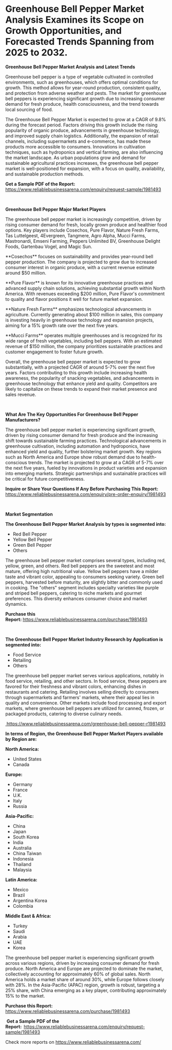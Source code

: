 <p><h1>Greenhouse Bell Pepper Market Analysis Examines its Scope on Growth Opportunities, and Forecasted Trends Spanning from 2025 to 2032.</h1></p><p><strong>Greenhouse Bell Pepper Market Analysis and Latest Trends</strong></p>
<p><p>Greenhouse bell pepper is a type of vegetable cultivated in controlled environments, such as greenhouses, which offers optimal conditions for growth. This method allows for year-round production, consistent quality, and protection from adverse weather and pests. The market for greenhouse bell peppers is experiencing significant growth due to increasing consumer demand for fresh produce, health consciousness, and the trend towards local sourcing of food.</p><p>The Greenhouse Bell Pepper Market is expected to grow at a CAGR of 9.8% during the forecast period. Factors driving this growth include the rising popularity of organic produce, advancements in greenhouse technology, and improved supply chain logistics. Additionally, the expansion of retail channels, including supermarkets and e-commerce, has made these products more accessible to consumers. Innovations in cultivation techniques, such as hydroponics and vertical farming, are also influencing the market landscape. As urban populations grow and demand for sustainable agricultural practices increases, the greenhouse bell pepper market is well-positioned for expansion, with a focus on quality, availability, and sustainable production methods.</p></p>
<p><strong>Get a Sample PDF of the Report:&nbsp;</strong> <a href="https://www.reliablebusinessarena.com/enquiry/request-sample/1981493?utm_campaign=2110&utm_medium=2&utm_source=Github&utm_content=ia&utm_term=07042025&utm_id=greenhouse-bell-pepper">https://www.reliablebusinessarena.com/enquiry/request-sample/1981493</a></p>
<p>&nbsp;</p>
<p><strong>Greenhouse Bell Pepper Major Market Players</strong></p>
<p><p>The greenhouse bell pepper market is increasingly competitive, driven by rising consumer demand for fresh, locally grown produce and healthier food options. Key players include Cosechos, Pure Flavor, Nature Fresh Farms, Tas Luttelgeest, 4Evergreen, Tangmere, Agro Alpha, Mucci Farms, Mastronardi, Emseni Farming, Peppers Unlimited BV, Greenhouse Delight Foods, Gartenbau Vogel, and Magic Sun.</p><p>**Cosechos** focuses on sustainability and provides year-round bell pepper production. The company is projected to grow due to increased consumer interest in organic produce, with a current revenue estimate around $50 million.</p><p>**Pure Flavor** is known for its innovative greenhouse practices and advanced supply chain solutions, achieving substantial growth within North America. With revenues exceeding $200 million, Pure Flavor's commitment to quality and flavor positions it well for future market expansion.</p><p>**Nature Fresh Farms** emphasizes technological advancements in agriculture. Currently generating about $100 million in sales, this company is investing heavily in greenhouse technology and expansion projects, aiming for a 15% growth rate over the next five years.</p><p>**Mucci Farms** operates multiple greenhouses and is recognized for its wide range of fresh vegetables, including bell peppers. With an estimated revenue of $150 million, the company prioritizes sustainable practices and customer engagement to foster future growth.</p><p>Overall, the greenhouse bell pepper market is expected to grow substantially, with a projected CAGR of around 5-7% over the next five years. Factors contributing to this growth include increasing health awareness, the popularity of snacking vegetables, and advancements in greenhouse technology that enhance yield and quality. Competitors are likely to capitalize on these trends to expand their market presence and sales revenue.</p></p>
<p>&nbsp;</p>
<p><strong>What Are The Key Opportunities For Greenhouse Bell Pepper Manufacturers?</strong></p>
<p><p>The greenhouse bell pepper market is experiencing significant growth, driven by rising consumer demand for fresh produce and the increasing shift towards sustainable farming practices. Technological advancements in greenhouse cultivation, including automation and hydroponics, have enhanced yield and quality, further bolstering market growth. Key regions such as North America and Europe show robust demand due to health-conscious trends. The market is projected to grow at a CAGR of 5-7% over the next five years, fueled by innovations in product varieties and expansion into emerging markets. Strategic partnerships and sustainable practices will be critical for future competitiveness.</p></p>
<p><strong>Inquire or Share Your Questions If Any Before Purchasing This Report:</strong> <a href="https://www.reliablebusinessarena.com/enquiry/pre-order-enquiry/1981493?utm_campaign=2110&utm_medium=2&utm_source=Github&utm_content=ia&utm_term=07042025&utm_id=greenhouse-bell-pepper">https://www.reliablebusinessarena.com/enquiry/pre-order-enquiry/1981493</a></p>
<p>&nbsp;</p>
<p><strong>Market Segmentation</strong></p>
<p><strong>The Greenhouse Bell Pepper Market Analysis by types is segmented into:</strong></p>
<p><ul><li>Red Bell Pepper</li><li>Yellow Bell Pepper</li><li>Green Bell Pepper</li><li>Others</li></ul></p>
<p><p>The greenhouse bell pepper market comprises several types, including red, yellow, green, and others. Red bell peppers are the sweetest and most mature, offering high nutritional value. Yellow bell peppers have a milder taste and vibrant color, appealing to consumers seeking variety. Green bell peppers, harvested before maturity, are slightly bitter and commonly used in cooking. The "others" segment includes specialty varieties like purple and striped bell peppers, catering to niche markets and gourmet preferences. This diversity enhances consumer choice and market dynamics.</p></p>
<p><strong>Purchase this Report:&nbsp;</strong><a href="https://www.reliablebusinessarena.com/purchase/1981493?utm_campaign=2110&utm_medium=2&utm_source=Github&utm_content=ia&utm_term=07042025&utm_id=greenhouse-bell-pepper">https://www.reliablebusinessarena.com/purchase/1981493</a></p>
<p>&nbsp;</p>
<p><strong>The Greenhouse Bell Pepper Market Industry Research by Application is segmented into:</strong></p>
<p><ul><li>Food Service</li><li>Retailing</li><li>Others</li></ul></p>
<p><p>The greenhouse bell pepper market serves various applications, notably in food service, retailing, and other sectors. In food service, these peppers are favored for their freshness and vibrant colors, enhancing dishes in restaurants and catering. Retailing involves selling directly to consumers through supermarkets and farmers' markets, where their appeal lies in quality and convenience. Other markets include food processing and export markets, where greenhouse bell peppers are utilized for canned, frozen, or packaged products, catering to diverse culinary needs.</p></p>
<p><a href="https://www.reliablebusinessarena.com/greenhouse-bell-pepper-r1981493?utm_campaign=2110&utm_medium=2&utm_source=Github&utm_content=ia&utm_term=07042025&utm_id=greenhouse-bell-pepper">&nbsp;https://www.reliablebusinessarena.com/greenhouse-bell-pepper-r1981493</a></p>
<p><strong>In terms of Region, the Greenhouse Bell Pepper Market Players available by Region are:</strong></p>
<p>
    <p> <strong> North America: </strong>
        <ul>
            <li>United States</li>
            <li>Canada</li>
        </ul>
        </p> 
    <p> <strong> Europe: </strong>
        <ul>
            <li>Germany</li>
            <li>France</li>
            <li>U.K.</li>
            <li>Italy</li>
            <li>Russia</li>
        </ul>
        </p> 
    <p> <strong> Asia-Pacific: </strong>
        <ul>
            <li>China</li>
            <li>Japan</li>
            <li>South Korea</li>
            <li>India</li>
            <li>Australia</li>
            <li>China Taiwan</li>
            <li>Indonesia</li>
            <li>Thailand</li>
            <li>Malaysia</li>
        </ul>
        </p> 
    <p> <strong> Latin America: </strong>
        <ul>
            <li>Mexico</li>
            <li>Brazil</li>
            <li>Argentina Korea</li>
            <li>Colombia</li>
        </ul>
        </p> 
    <p> <strong> Middle East & Africa: </strong>
        <ul>
            <li>Turkey</li>
            <li>Saudi</li>
            <li>Arabia</li>
            <li>UAE</li>
            <li>Korea</li>
        </ul>
    </p>
    </p>
<p><p>The greenhouse bell pepper market is experiencing significant growth across various regions, driven by increasing consumer demand for fresh produce. North America and Europe are projected to dominate the market, collectively accounting for approximately 60% of global sales. North America holds a market share of around 30%, while Europe follows closely with 28%. In the Asia-Pacific (APAC) region, growth is robust, targeting a 25% share, with China emerging as a key player, contributing approximately 15% to the market.</p></p>
<p><strong>Purchase this Report: </strong><a href="https://www.reliablebusinessarena.com/purchase/1981493?utm_campaign=2110&utm_medium=2&utm_source=Github&utm_content=ia&utm_term=07042025&utm_id=greenhouse-bell-pepper">https://www.reliablebusinessarena.com/purchase/1981493</a></p>
<p>&nbsp;<strong>Get a Sample PDF of the Report:&nbsp;&nbsp;</strong><a href="https://www.reliablebusinessarena.com/enquiry/request-sample/1981493?utm_campaign=2110&utm_medium=2&utm_source=Github&utm_content=ia&utm_term=07042025&utm_id=greenhouse-bell-pepper">https://www.reliablebusinessarena.com/enquiry/request-sample/1981493</a></p>
<p><strong></strong></p>
<p>Check more reports on <a href="https://www.reliablebusinessarena.com/?utm_campaign=2110&utm_medium=2&utm_source=Github&utm_content=ia&utm_term=07042025&utm_id=greenhouse-bell-pepper">https://www.reliablebusinessarena.com/</a></p>